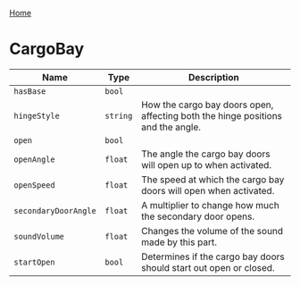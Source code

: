 [Home](https://wnp78.github.io/Sr2Xml/)

# CargoBay


|Name|Type|Description|
|--|--|--|
|`hasBase`|`bool`||
|`hingeStyle`|`string`|How the cargo bay doors open, affecting both the hinge positions and the angle.|
|`open`|`bool`||
|`openAngle`|`float`|The angle the cargo bay doors will open up to when activated.|
|`openSpeed`|`float`|The speed at which the cargo bay doors will open when activated.|
|`secondaryDoorAngle`|`float`|A multiplier to change how much the secondary door opens.|
|`soundVolume`|`float`|Changes the volume of the sound made by this part.|
|`startOpen`|`bool`|Determines if the cargo bay doors should start out open or closed.|


